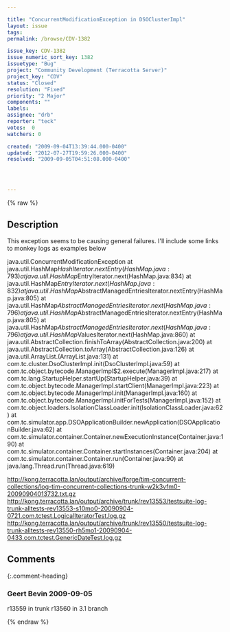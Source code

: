 ```yaml
---

title: "ConcurrentModificationException in DSOClusterImpl"
layout: issue
tags: 
permalink: /browse/CDV-1382

issue_key: CDV-1382
issue_numeric_sort_key: 1382
issuetype: "Bug"
project: "Community Development (Terracotta Server)"
project_key: "CDV"
status: "Closed"
resolution: "Fixed"
priority: "2 Major"
components: ""
labels: 
assignee: "drb"
reporter: "teck"
votes:  0
watchers: 0

created: "2009-09-04T13:39:44.000-0400"
updated: "2012-07-27T19:59:26.000-0400"
resolved: "2009-09-05T04:51:08.000-0400"




---
```


{% raw %}

## Description

<div markdown="1" class="description">

This exception seems to be causing general failures. I'll include some links to monkey logs as examples below

java.util.ConcurrentModificationException
at java.util.HashMap$HashIterator.nextEntry(HashMap.java:793)
at java.util.HashMap$EntryIterator.next(HashMap.java:834)
at java.util.HashMap$EntryIterator.next(HashMap.java:832)
at java.util.HashMap$AbstractManagedEntriesIterator.nextEntry(HashMap.java:805)
at java.util.HashMap$AbstractManagedEntriesIterator.next(HashMap.java:796)
at java.util.HashMap$AbstractManagedEntriesIterator.nextEntry(HashMap.java:805)
at java.util.HashMap$AbstractManagedEntriesIterator.next(HashMap.java:796)
at java.util.HashMap$ValuesIterator.next(HashMap.java:860)
at java.util.AbstractCollection.finishToArray(AbstractCollection.java:200)
at java.util.AbstractCollection.toArray(AbstractCollection.java:126)
at java.util.ArrayList.<init>(ArrayList.java:131)
at com.tc.cluster.DsoClusterImpl.init(DsoClusterImpl.java:59)
at com.tc.object.bytecode.ManagerImpl$2.execute(ManagerImpl.java:217)
at com.tc.lang.StartupHelper.startUp(StartupHelper.java:39)
at com.tc.object.bytecode.ManagerImpl.startClient(ManagerImpl.java:223)
at com.tc.object.bytecode.ManagerImpl.init(ManagerImpl.java:160)
at com.tc.object.bytecode.ManagerImpl.initForTests(ManagerImpl.java:152)
at com.tc.object.loaders.IsolationClassLoader.init(IsolationClassLoader.java:62)
at com.tc.simulator.app.DSOApplicationBuilder.newApplication(DSOApplicationBuilder.java:62)
at com.tc.simulator.container.Container.newExecutionInstance(Container.java:190)
at com.tc.simulator.container.Container.startInstances(Container.java:204)
at com.tc.simulator.container.Container.run(Container.java:90)
at java.lang.Thread.run(Thread.java:619)


http://kong.terracotta.lan/output/archive/forge/tim-concurrent-collections/log-tim-concurrent-collections-trunk-w2k3vfm0-20090904013732.txt.gz
http://kong.terracotta.lan/output/archive/trunk/rev13553/testsuite-log-trunk-alltests-rev13553-s10mo0-20090904-0721.com.tctest.LogicalIteratorTest.log.gz
http://kong.terracotta.lan/output/archive/trunk/rev13550/testsuite-log-trunk-alltests-rev13550-rh5mo1-20090904-0433.com.tctest.GenericDateTest.log.gz


</div>

## Comments


{:.comment-heading}
### **Geert Bevin** <span class="date">2009-09-05</span>

<div markdown="1" class="comment">

r13559 in trunk
r13560 in 3.1 branch

</div>



{% endraw %}
